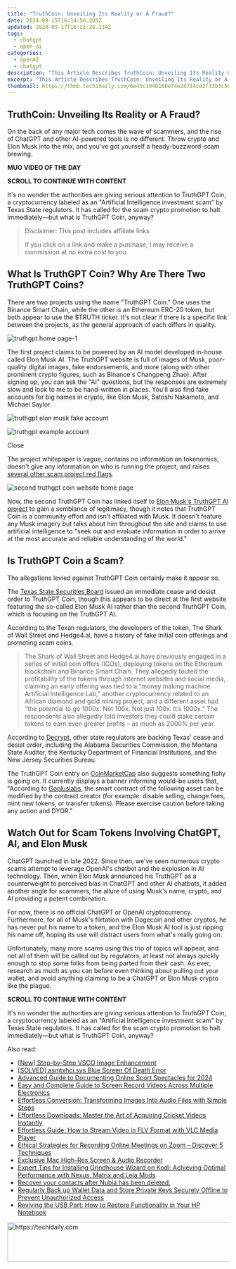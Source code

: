 ```yaml
---
title: "TruthCoin: Unveiling Its Reality or A Fraud?"
date: 2024-09-15T16:14:56.205Z
updated: 2024-09-17T16:21:26.134Z
tags:
  - chatgpt
  - open-ai
categories:
  - openAI
  - chatgpt
description: "This Article Describes TruthCoin: Unveiling Its Reality or A Fraud?"
excerpt: "This Article Describes TruthCoin: Unveiling Its Reality or A Fraud?"
thumbnail: https://thmb.techidaily.com/6e45c104b16be74e2d714cd2f33b3c56eb416bf62e899ada74117de94df4148a.jpg
---
```


## TruthCoin: Unveiling Its Reality or A Fraud?

 On the back of any major tech comes the wave of scammers, and the rise of ChatGPT and other AI-powered tools is no different. Throw crypto and Elon Musk into the mix, and you've got yourself a heady-buzzword-scam brewing.

**MUO VIDEO OF THE DAY**

**SCROLL TO CONTINUE WITH CONTENT**

 It's no wonder the authorities are giving serious attention to TruthGPT Coin, a cryptocurrency labeled as an "Artificial Intelligence investment scam" by Texas State regulators. It has called for the scam crypto promotion to halt immediately—but what is TruthGPT Coin, anyway?

>  Disclaimer: This post includes affiliate links
>
>  If you click on a link and make a purchase, I may receive a commission at no extra cost to you.
>

## What Is TruthGPT Coin? Why Are There Two TruthGPT Coins?

 There are two projects using the name "TruthGPT Coin." One uses the Binance Smart Chain, while the other is an Ethereum ERC-20 token, but both appear to use the $TRUTH ticker. It's not clear if there is a specific link between the projects, as the general approach of each differs in quality.

![truthgpt home page-1](https://static1.makeuseofimages.com/wordpress/wp-content/uploads/2023/05/truthgpt-home-page-1.jpg)

 The first project claims to be powered by an AI model developed in-house called Elon Musk AI. The TruthGPT website is full of images of Musk, poor-quality digital images, fake endorsements, and more (along with other prominent crypto figures, such as Binance's Changpeng Zhao). After signing up, you can ask the "AI" questions, but the responses are extremely slow and look to me to be hand-written in places. You'll also find fake accounts for big names in crypto, like Elon Musk, Satoshi Nakamoto, and Michael Saylor.

![truthgpt elon musk fake account](https://static1.makeuseofimages.com/wordpress/wp-content/uploads/2023/05/truthgpt-elon-musk-fake-account.jpg)

![truthgpt example account](https://static1.makeuseofimages.com/wordpress/wp-content/uploads/2023/05/truthgpt-example-account.jpg)

Close

 The project whitepaper is vague, contains no information on tokenomics, doesn't give any information on who is running the project, and raises [several other scam project red flags](https://www.makeuseof.com/biggest-signs-scam-token/).

![second truthgpt coin website home page](https://static1.makeuseofimages.com/wordpress/wp-content/uploads/2023/05/second-truthgpt-coin-website-home-page.jpg)

 Now, the second TruthGPT Coin has linked itself to [Elon Musk's TruthGPT AI project](https://www.makeuseof.com/what-is-truthgpt/) to gain a semblance of legitimacy, though it notes that TruthGPT Coin is a community effort and isn't affiliated with Musk. It doesn't feature any Musk imagery but talks about him throughout the site and claims to use artificial intelligence to "seek out and evaluate information in order to arrive at the most accurate and reliable understanding of the world."

## Is TruthGPT Coin a Scam?

 The allegations levied against TruthGPT Coin certainly make it appear so.

 The [Texas State Securities Board](https://www.ssb.texas.gov/news-publications/texas-leads-coordinated-states-action-stop-artificial-intelligence-investment) issued an immediate cease and desist order to TruthGPT Coin, though this appears to be direct at the first website featuring the so-called Elon Musk AI rather than the second TruthGPT Coin, which is focusing on the TruthGPT AI.

 According to the Texan regulators, the developers of the token, The Shark of Wall Street and Hedge4.ai, have a history of fake initial coin offerings and promoting scam coins.

> The Shark of Wall Street and Hedge4.ai.have previously engaged in a series of initial coin offers (ICOs), deploying tokens on the Ethereum blockchain and Binance Smart Chain. They allegedly touted the profitability of the tokens through internet websites and social media, claiming an early offering was tied to a “money making machine Artificial Intelligence Lab,” another cryptocurrency related to an African diamond and gold mining project, and a different asset had “the potential to go 1000x. Not 100x. Not just 100x. It’s 1000x.” The respondents also allegedly told investors they could stake certain tokens to earn even greater profits – as much as 2000% per year.

 According to [Decrypt](https://decrypt.co/138785/texas-cease-and-desist-ai-scams-fake-elon-musk-truthgpt-coin), other state regulators are backing Texas' cease and desist order, including the Alabama Securities Commission, the Montana State Auditor, the Kentucky Department of Financial Institutions, and the New Jersey Securities Bureau.

 The TruthGPT Coin entry on [CoinMarketCap](https://coinmarketcap.com/currencies/truthgpt/) also suggests something fishy is going on. It currently displays a banner informing would-be users that, "According to [Gopluslabs](https://gopluslabs.io/token-security/1/0xaf75d880b3128981d1fed3292fc02e3fb37acd53), the smart contract of the following asset can be modified by the contract creator (for example: disable selling, change fees, mint new tokens, or transfer tokens). Please exercise caution before taking any action and DYOR."

## Watch Out for Scam Tokens Involving ChatGPT, AI, and Elon Musk

 ChatGPT launched in late 2022\. Since then, we've seen numerous crypto scams attempt to leverage OpenAI's chatbot and the explosion in AI technology. Then, when Elon Musk announced his TruthGPT as a counterweight to perceived bias in ChatGPT and other AI chatbots, it added another angle for scammers, the allure of using Musk's name, crypto, and AI providing a potent combination.

 For now, there is no official ChatGPT or OpenAI cryptocurrency. Furthermore, for all of Musk's flirtation with Dogecoin and other cryptos, he has never put his name to a token, and the Elon Musk AI tool is just ripping his name off, hoping its use will distract users from what's really going on.

 Unfortunately, many more scams using this trio of topics will appear, and not all of them will be called out by regulators, at least not always quickly enough to stop some folks from being parted from their cash. As ever, research as much as you can before even thinking about pulling out your wallet, and avoid anything claiming to be a ChatGPT or Elon Musk crypto like the plague.

**SCROLL TO CONTINUE WITH CONTENT**

 It's no wonder the authorities are giving serious attention to TruthGPT Coin, a cryptocurrency labeled as an "Artificial Intelligence investment scam" by Texas State regulators. It has called for the scam crypto promotion to halt immediately—but what is TruthGPT Coin, anyway?

<ins class="adsbygoogle"
     style="display:block"
     data-ad-format="autorelaxed"
     data-ad-client="ca-pub-7571918770474297"
     data-ad-slot="1223367746"></ins>

<ins class="adsbygoogle"
     style="display:block"
     data-ad-client="ca-pub-7571918770474297"
     data-ad-slot="8358498916"
     data-ad-format="auto"
     data-full-width-responsive="true"></ins>

<span class="atpl-alsoreadstyle">Also read:</span>
<div><ul>
<li><a href="https://extra-approaches.techidaily.com/new-step-by-step-vsco-image-enhancement/"><u>[New] Step-by-Step VSCO Image Enhancement</u></a></li>
<li><a href="https://blue-screen-error.techidaily.com/solved-asmtxhcisys-blue-screen-of-death-error/"><u>[SOLVED] asmtxhci.sys Blue Screen Of Death Error</u></a></li>
<li><a href="https://remote-screen-capture.techidaily.com/advanced-guide-to-documenting-online-sport-spectacles-for-2024/"><u>Advanced Guide to Documenting Online Sport Spectacles for 2024</u></a></li>
<li><a href="https://tech-savvy.techidaily.com/easy-and-complete-guide-to-screen-record-videos-across-multiple-electronics/"><u>Easy and Complete Guide to Screen Record Videos Across Multiple Electronics</u></a></li>
<li><a href="https://tech-savvy.techidaily.com/effortless-conversion-transforming-images-into-audio-files-with-simple-steps/"><u>Effortless Conversion: Transforming Images Into Audio Files with Simple Steps</u></a></li>
<li><a href="https://tech-savvy.techidaily.com/effortless-downloads-master-the-art-of-acquiring-cricket-videos-instantly/"><u>Effortless Downloads: Master the Art of Acquiring Cricket Videos Instantly</u></a></li>
<li><a href="https://tech-savvy.techidaily.com/effortless-guide-how-to-stream-video-in-flv-format-with-vlc-media-player/"><u>Effortless Guide: How to Stream Video in FLV Format with VLC Media Player</u></a></li>
<li><a href="https://tech-savvy.techidaily.com/ethical-strategies-for-recording-online-meetings-on-zoom-discover-5-techniques/"><u>Ethical Strategies for Recording Online Meetings on Zoom – Discover 5 Techniques</u></a></li>
<li><a href="https://video-screen-grab.techidaily.com/exclusive-mac-high-res-screen-and-audio-recorder/"><u>Exclusive Mac High-Res Screen & Audio Recorder</u></a></li>
<li><a href="https://tech-savvy.techidaily.com/expert-tips-for-installing-grindhouse-wizard-on-kodi-achieving-optimal-performance-with-nexus-matrix-and-leia-mods/"><u>Expert Tips for Installing Grindhouse Wizard on Kodi: Achieving Optimal Performance with Nexus, Matrix and Leia Mods</u></a></li>
<li><a href="https://review-topics.techidaily.com/recover-your-contacts-after-nubia-has-been-deleted-by-fonelab-android-recover-contacts/"><u>Recover your contacts after Nubia has been deleted.</u></a></li>
<li><a href="https://buynow-marvelous.techidaily.com/regularly-back-up-wallet-data-and-store-private-keys-securely-offline-to-prevent-unauthorized-access/"><u>Regularly Back up Wallet Data and Store Private Keys Securely Offline to Prevent Unauthorized Access</u></a></li>
<li><a href="https://win-howtos.techidaily.com/reviving-the-usb-port-how-to-restore-functionality-in-your-hp-notebook/"><u>Reviving the USB Port: How to Restore Functionality in Your HP Notebook</u></a></li>
</ul></div>

<!-- affiliate ads begin -->
<a href="https://smilemakers.pxf.io/c/5597632/2123899/26106" target="_top" id="2123899">
  <img src="//a.impactradius-go.com/display-ad/26106-2123899" border="0" alt="https://techidaily.com" width="728" height="90"/>
</a>
<img height="0" width="0" src="https://smilemakers.pxf.io/i/5597632/2123899/26106" style="position:absolute;visibility:hidden;" border="0" />
<!-- affiliate ads end -->

